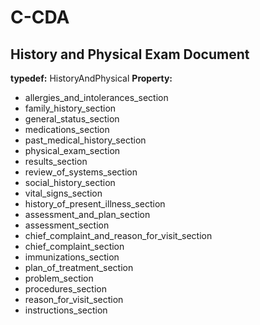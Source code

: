 # C-CDA

## History and Physical Exam Document
**typedef:** HistoryAndPhysical
**Property:**
- allergies_and_intolerances_section
- family_history_section
- general_status_section
- medications_section
- past_medical_history_section
- physical_exam_section
- results_section
- review_of_systems_section
- social_history_section
- vital_signs_section
- history_of_present_illness_section
- assessment_and_plan_section
- assessment_section
- chief_complaint_and_reason_for_visit_section
- chief_complaint_section
- immunizations_section
- plan_of_treatment_section
- problem_section
- procedures_section
- reason_for_visit_section
- instructions_section